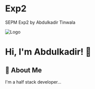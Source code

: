 # Exp2
SEPM Exp2 by Abdulkadir Tinwala

![Logo](https://i0.wp.com/eng.rizvi.edu.in/wp-content/uploads/2024/07/Latest-RCOE-Banner-for-College.png?resize=1536%2C255&ssl=1)


# Hi, I'm Abdulkadir! 👋


## 🚀 About Me
I'm a half stack developer...

